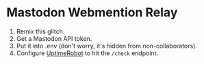 # Mastodon Webmention Relay

1. Remix this glitch.
1. Get a Mastodon API token.
1. Put it into .env (don't worry, it's hidden from non-collaborators).
1. Configure [UptimeRobot](https://uptimerobot.com/) to hit the `/check` endpoint. 